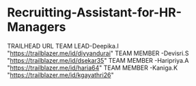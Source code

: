# Recruitting-Assistant-for-HR-Managers
TRAILHEAD URL
TEAM LEAD-Deepika.I "https://trailblazer.me/id/diyyandurai"
TEAM MEMBER -Devisri.S "https://trailblazer.me/id/dsekar35"
TEAM MEMBER -Haripriya.A "https://trailblazer.me/id/haria64"
TEAM MEMBER -Kaniga.K "https://trailblazer.me/id/kgayathri26"
